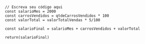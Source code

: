 ```function calculaSalario(qtdeCarrosVendidos, valorTotalVendas) {
 // Escreva seu código aqui
 const salarioMes = 2000
 const carrosVendidos = qtdeCarrosVendidos * 100 
 const valorTotal = valorTotalVendas * 5/100
 
 const salarioFinal = salarioMes + carrosVendidos + valorTotal
 
 return(salarioFinal)
 ```
